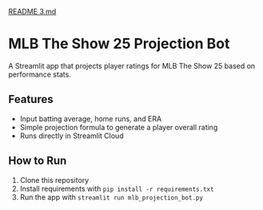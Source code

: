 [README 3.md](https://github.com/user-attachments/files/22068344/README.3.md)
# MLB The Show 25 Projection Bot

A Streamlit app that projects player ratings for MLB The Show 25 based on performance stats.

## Features
- Input batting average, home runs, and ERA
- Simple projection formula to generate a player overall rating
- Runs directly in Streamlit Cloud

## How to Run
1. Clone this repository
2. Install requirements with `pip install -r requirements.txt`
3. Run the app with `streamlit run mlb_projection_bot.py`
